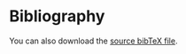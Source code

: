 # Bibliography

You can also download the [source bibTeX file](/docs/reference-material/a16z-ai-survey.bib).



<script src="/js/bib-list-min.js"></script>
<link rel="stylesheet" href="/stylesheets/bib-publication-list.css" type="text/css" />

<!-- we hide the bibtext data to avoid flash of unstyled content -->
<style>
  #bibtex { display: none; }
</style>

<!-- without javascript the bibtex data becomes visible -->
<noscript><style>#bibtex { display: block; }</style></noscript>

<table id="pubTable" class="display" style="margin: 10px;"></table>
<pre id="bibtex">

</pre>

<script>
$( document ).ready(function() {
    $.get('/docs/reference-material/a16z-ai-survey.bib', function(data) {

        $("#bibtex").text(data);
        bibtexify("#bibtex", "pubTable", {});
    }, 'text');
});
</script>
